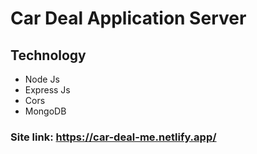 # Car Deal Application Server

## Technology
* Node Js
* Express Js
* Cors
* MongoDB

### Site link: https://car-deal-me.netlify.app/
